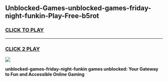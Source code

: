 
## Unblocked-Games-unblocked-games-friday-night-funkin-Play-Free-b5rot
<h3>
<a href="https://premium76.site?title=unblocked-games-friday-night-funkin&ref=17A">CLICK TO PLAY</a></h3>
<hr>

<h3>
<a href="https://premium76.site?title=unblocked-games-friday-night-funkin&ref=17A">CLICK 2 PLAY</a>
  
</h3>

<a href="https://premium76.site?title=unblocked-games-friday-night-funkin&ref=17A"><img src="https://clearcache.store/games.png"></a>


**unblocked-games-friday-night-funkin games unblocked: Your Gateway to Fun and Accessible Online Gaming**
